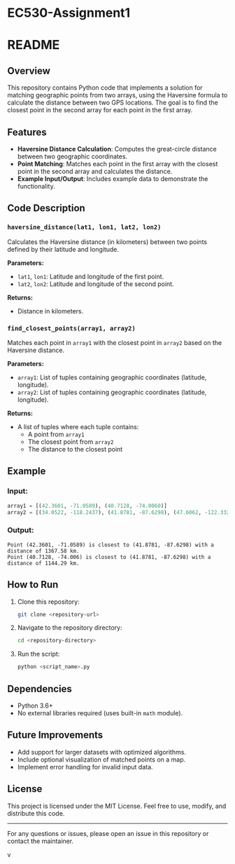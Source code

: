 # EC530-Assignment1
# README

## Overview
This repository contains Python code that implements a solution for matching geographic points from two arrays, using the Haversine formula to calculate the distance between two GPS locations. The goal is to find the closest point in the second array for each point in the first array.

## Features
- **Haversine Distance Calculation**: Computes the great-circle distance between two geographic coordinates.
- **Point Matching**: Matches each point in the first array with the closest point in the second array and calculates the distance.
- **Example Input/Output**: Includes example data to demonstrate the functionality.

## Code Description

### `haversine_distance(lat1, lon1, lat2, lon2)`
Calculates the Haversine distance (in kilometers) between two points defined by their latitude and longitude.

**Parameters:**
- `lat1`, `lon1`: Latitude and longitude of the first point.
- `lat2`, `lon2`: Latitude and longitude of the second point.

**Returns:**
- Distance in kilometers.

### `find_closest_points(array1, array2)`
Matches each point in `array1` with the closest point in `array2` based on the Haversine distance.

**Parameters:**
- `array1`: List of tuples containing geographic coordinates (latitude, longitude).
- `array2`: List of tuples containing geographic coordinates (latitude, longitude).

**Returns:**
- A list of tuples where each tuple contains:
  - A point from `array1`
  - The closest point from `array2`
  - The distance to the closest point

## Example
### Input:
```python
array1 = [(42.3601, -71.0589), (40.7128, -74.0060)]
array2 = [(34.0522, -118.2437), (41.8781, -87.6298), (47.6062, -122.3321)]
```

### Output:
```plaintext
Point (42.3601, -71.0589) is closest to (41.8781, -87.6298) with a distance of 1367.58 km.
Point (40.7128, -74.006) is closest to (41.8781, -87.6298) with a distance of 1144.29 km.
```

## How to Run
1. Clone this repository:
   ```bash
   git clone <repository-url>
   ```
2. Navigate to the repository directory:
   ```bash
   cd <repository-directory>
   ```
3. Run the script:
   ```bash
   python <script_name>.py
   ```

## Dependencies
- Python 3.6+
- No external libraries required (uses built-in `math` module).

## Future Improvements
- Add support for larger datasets with optimized algorithms.
- Include optional visualization of matched points on a map.
- Implement error handling for invalid input data.

## License
This project is licensed under the MIT License. Feel free to use, modify, and distribute this code.

---

For any questions or issues, please open an issue in this repository or contact the maintainer.

v
